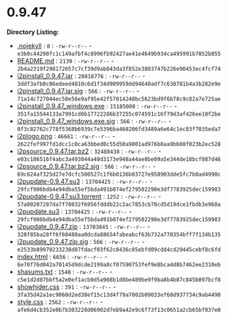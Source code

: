 0.9.47
======

**Directory Listing:**

 - [.nojekyll](.nojekyll) : `0` : `-rw-r--r--` - `e3b0c44298fc1c149afbf4c8996fb92427ae41e4649b934ca495991b7852b855`
 - [README.md](README.md) : `2139` : `-rw-r--r--` - `2b4a2319f298172657c7cf39d9ab843da3f852e3803747b226e90453ec4fcf74`
 - [i2pinstall_0.9.47.jar](i2pinstall_0.9.47.jar) : `20818776` : `-rw-r--r--` - `3ddf3afb0c06edeed4810c6d1f34d909959dd94640adf7c638781b4a3b282e9e`
 - [i2pinstall_0.9.47.jar.sig](i2pinstall_0.9.47.jar.sig) : `566` : `-rw-r--r--` - `71a14c727044ec50e56e9af95e42f57014240bc5623bd9f6b78c9c82a7e725ae`
 - [i2pinstall_0.9.47_windows.exe](i2pinstall_0.9.47_windows.exe) : `15185008` : `-rw-r--r--` - `351fa15544133a7991cd0b17722286b37255c074591c16f79d3af426ee10f2be`
 - [i2pinstall_0.9.47_windows.exe.sig](i2pinstall_0.9.47_windows.exe.sig) : `566` : `-rw-r--r--` - `8f3c82762c778f5368b6939c7e5396ba468206fd3489a6e64c1ec83f7035eda7`
 - [i2plogo.png](i2plogo.png) : `46661` : `-rw-r--r--` - `2622fef997fd1dcc1c0ca63bbed0c55d50a9001ad976b8aa9bb08f023b2ec528`
 - [i2psource_0.9.47.tar.bz2](i2psource_0.9.47.tar.bz2) : `32488438` : `-rw-r--r--` - `e03c106516f4abc3a493044a40d3173e948a44ae8be09a5e344de18bcf087d46`
 - [i2psource_0.9.47.tar.bz2.sig](i2psource_0.9.47.tar.bz2.sig) : `566` : `-rw-r--r--` - `69c624af325d27e7dcfc500527c1f6b0136b03727e958903dde5fc7b0ad4990c`
 - [i2pupdate-0.9.47.su3](i2pupdate-0.9.47.su3) : `13704425` : `-rw-r--r--` - `29fcf906bdb4e94dba55ef5bda491b074ef279502290e3df7783925dec159983`
 - [i2pupdate-0.9.47.su3.torrent](i2pupdate-0.9.47.su3.torrent) : `1252` : `-rw-r--r--` - `57a80207287da7f78032f6956fdddb22c2ac7853cb70cd5d19dce1fbdb3e968a`
 - [i2pupdate.su3](i2pupdate.su3) : `13704425` : `-rw-r--r--` - `29fcf906bdb4e94dba55ef5bda491b074ef279502290e3df7783925dec159983`
 - [i2pupdate_0.9.47.zip](i2pupdate_0.9.47.zip) : `13703845` : `-rw-r--r--` - `328f85ba28ff6f60480aa0dcda88654fabeabcf63b732a770354bff7f134b135`
 - [i2pupdate_0.9.47.zip.sig](i2pupdate_0.9.47.zip.sig) : `566` : `-rw-r--r--` - `e2533b89970233238d87fdacf03f62c0436c05ebfd09cdd4cd29445cebf8c6fd`
 - [index.html](index.html) : `6656` : `-rw-r--r--` - `6e70f76d042a70145d9dcde2199a8cf07590753fef9e8bca4d8b7462ee2310eb`
 - [shasums.txt](shasums.txt) : `1548` : `-rw-r--r--` - `c5e1d2d87bbf5a2e0ef1acb0d5a908b1d8be489be9f9ba8b4b87c845b097bcf8`
 - [showhider.css](showhider.css) : `391` : `-rw-r--r--` - `3fa35d42a1ec9060d2ed38ef15c13d4f79a7002b09033ef60d937734c9ab4490`
 - [style.css](style.css) : `2562` : `-rw-r--r--` - `afe6d4cb352e0b7b303228d06902d7eb9a42e9c6f73f13c0651a2cb65bf037e0`
